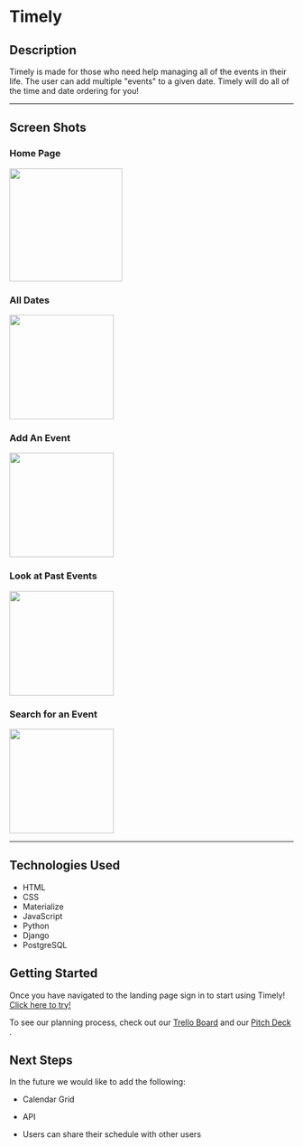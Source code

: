 # Timely 

## Description

Timely is made for those who need help managing all of the events in their life. The user can add multiple "events" to a given date. Timely will do all of the time and date ordering for you!
______

## Screen Shots

### Home Page
<img src="https://i.imgur.com/0HbPV32.png" height=200px>

### All Dates
<img src="https://i.imgur.com/EfWWaan.png" height=185px>

### Add An Event
<img src="https://i.imgur.com/LDWfu8x.png" height=185px>

### Look at Past Events 
<img src="https://i.imgur.com/1KngzE5.png" height=185px>

### Search for an Event
<img src="https://i.imgur.com/dKhVE52.png" height=185px>

_____

## Technologies Used
* HTML
* CSS
* Materialize
* JavaScript
* Python
* Django
* PostgreSQL

## Getting Started
Once you have navigated to the landing page sign in to start using Timely!
<a href="https://timely-msj.herokuapp.com/">Click here to try!</a>

To see our planning process, check out our  <a href="https://trello.com/b/O5GHra3D/project-3-planning">Trello Board</a> and our <a href="https://docs.google.com/presentation/d/1sVBTYElRF21UotixaM-FNDl-piqKawYMsPlr7B23MQU/edit?usp=sharing">Pitch Deck </a>.

## Next Steps
In the future we would like to add the following:

* Calendar Grid

*  API

* Users can share their schedule with other users
